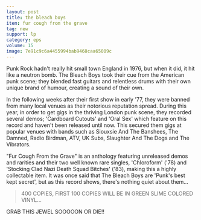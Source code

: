 ```yaml
---
layout: post
title: the bleach boys
item: fur cough from the grave
tag: new
support: lp
category: eps
volume: 15
image: 7e91c9c6a4455994bab9468caa65009c
---
```


Punk Rock hadn't really hit small town England in 1976, but when it did, it hit like a neutron bomb. The Bleach Boys took their cue from the American punk scene; they blended fast guitars and relentless drums with their own unique brand of humour, creating a sound of their own.

In the following weeks after their first show in early '77, they were banned from many local venues as their notorious reputation spread. During this year, in order to get gigs in the thriving London punk scene, they recorded several demos; 'Cardboard Cutouts' and 'Oral Sex' which feature on this record and haven't been released until now. This secured them gigs at popular venues with bands such as Siouxsie And The Banshees, The Damned, Radio Birdman, ATV, UK Subs, Slaughter And The Dogs and The Vibrators.

"Fur Cough From the Grave" is an anthology featuring unreleased demos and rarities and their two well known rare singles, 'Chloroform' ('78) and 'Stocking Clad Nazi Death Squad Bitches' ('83), making this a highly collectable item. It was once said that The Bleach Boys are 'Punk's best kept secret', but as this record shows, there's nothing quiet about them...

> 400 COPIES, FIRST 100 COPIES WILL BE IN <span class="green">GREEN</span> SLIME COLORED VINYL...  

GRAB THIS JEWEL SOOOOON OR DIE!!
